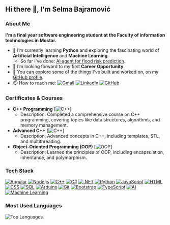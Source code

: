 ## Hi there 👋, I'm Selma Bajramović

### About Me
**I'm a final year software engineering student at the Faculty of information technologies in Mostar.**

- 🌱 I’m currently learning **Python** and exploring the fascinating world of **Artificial Intelligence** and **Machine Learning**.
  - So far I've done: [AI agent for flood risk prediction](https://github.com/Selma-Bajramovic/ai-agent-flood-prediction).
- 🤝 I’m looking forward to my first **Career Opportunity**.
- 💬 You can explore some of the things I've built and worked on, on my [GitHub profile](https://github.com/selma-bajramovic).
- 📫 How to reach me: [![Gmail](https://img.shields.io/badge/Gmail-D14836?style=for-the-badge&logo=gmail&logoColor=white)](mailto:bajramovicselma0@gmail.com) [![LinkedIn](https://img.shields.io/badge/LinkedIn-0077B5?style=for-the-badge&logo=linkedin&logoColor=white)](https://www.linkedin.com/in/selma-bajramovic/)  [![GitHub](https://img.shields.io/badge/GitHub-100000?style=for-the-badge&logo=github&logoColor=white)](https://github.com/selma-bajramovic)

### Certificates & Courses
- **C++ Programming**  [![C++](https://img.shields.io/badge/C++-00599C?style=for-the-badge&logo=c%2B%2B&logoColor=white)]
  - Description: Completed a comprehensive course on C++ programming, covering topics like data structures, algorithms, and memory management.
- **Advanced C++**  [![C++](https://img.shields.io/badge/C++-00599C?style=for-the-badge&logo=c%2B%2B&logoColor=white)]
  - Description: Advanced concepts in C++, including templates, STL, and multithreading.
- **Object-Oriented Programming (OOP)**  [![OOP](https://img.shields.io/badge/Object_Oriented_Programming-FF6F00?style=for-the-badge&logo=java&logoColor=white)]
  - Description: Learned the principles of OOP, including encapsulation, inheritance, and polymorphism.

### Tech Stack
[![Angular](https://img.shields.io/badge/Angular-DD0031?style=for-the-badge&logo=angular&logoColor=white)](https://angular.io/)
[![Node.js](https://img.shields.io/badge/Node.js-339933?style=for-the-badge&logo=node.js&logoColor=white)](https://nodejs.org/)
[![C++](https://img.shields.io/badge/C++-00599C?style=for-the-badge&logo=c%2B%2B&logoColor=white)](https://isocpp.org/)
[![C#](https://img.shields.io/badge/C%23-239120?style=for-the-badge&logo=c-sharp&logoColor=white)](https://learn.microsoft.com/en-us/dotnet/csharp/)
[![.NET](https://img.shields.io/badge/.NET-512BD4?style=for-the-badge&logo=dotnet&logoColor=white)](https://dotnet.microsoft.com/)
[![Python](https://img.shields.io/badge/Python-3776AB?style=for-the-badge&logo=python&logoColor=white)](https://www.python.org/)
[![JavaScript](https://img.shields.io/badge/JavaScript-F7DF1E?style=for-the-badge&logo=javascript&logoColor=black)](https://developer.mozilla.org/en-US/docs/Web/JavaScript)
[![HTML](https://img.shields.io/badge/HTML-E34F26?style=for-the-badge&logo=html5&logoColor=white)](https://developer.mozilla.org/en-US/docs/Web/HTML)
[![CSS](https://img.shields.io/badge/CSS-1572B6?style=for-the-badge&logo=css3&logoColor=white)](https://developer.mozilla.org/en-US/docs/Web/CSS)
[![SQL](https://img.shields.io/badge/SQL-4479A1?style=for-the-badge&logo=mysql&logoColor=white)](https://en.wikipedia.org/wiki/SQL)
[![Arduino](https://img.shields.io/badge/Arduino-00979D?style=for-the-badge&logo=arduino&logoColor=white)](https://www.arduino.cc/)
[![Git](https://img.shields.io/badge/Git-F05032?style=for-the-badge&logo=git&logoColor=white)](https://git-scm.com/)
[![Bootstrap](https://img.shields.io/badge/Bootstrap-7952B3?style=for-the-badge&logo=bootstrap&logoColor=white)](https://getbootstrap.com/)
[![TypeScript](https://img.shields.io/badge/TypeScript-3178C6?style=for-the-badge&logo=typescript&logoColor=white)](https://www.typescriptlang.org/)
[![AI](https://img.shields.io/badge/Artificial_Intelligence-FF6F00?style=for-the-badge&logo=ai&logoColor=white)](https://en.wikipedia.org/wiki/Artificial_intelligence)
[![Machine Learning](https://img.shields.io/badge/Machine_Learning-FFD700?style=for-the-badge&logo=machine-learning&logoColor=black)](https://en.wikipedia.org/wiki/Machine_learning)

### Most Used Languages
![Top Languages](https://github-readme-stats.vercel.app/api/top-langs/?username=Selma-Bajramovic&layout=compact&theme=dark)
